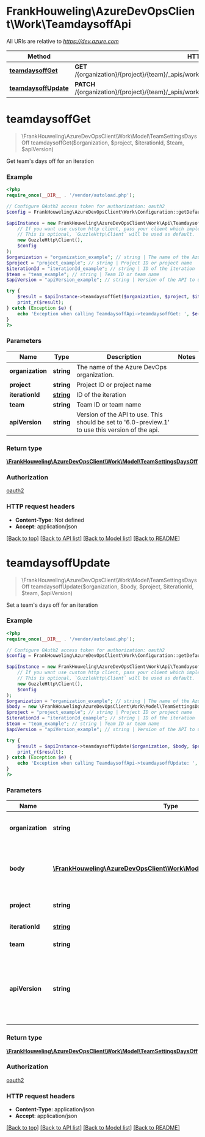 # FrankHouweling\AzureDevOpsClient\Work\TeamdaysoffApi

All URIs are relative to *https://dev.azure.com*

Method | HTTP request | Description
------------- | ------------- | -------------
[**teamdaysoffGet**](TeamdaysoffApi.md#teamdaysoffGet) | **GET** /{organization}/{project}/{team}/_apis/work/teamsettings/iterations/{iterationId}/teamdaysoff | 
[**teamdaysoffUpdate**](TeamdaysoffApi.md#teamdaysoffUpdate) | **PATCH** /{organization}/{project}/{team}/_apis/work/teamsettings/iterations/{iterationId}/teamdaysoff | 


# **teamdaysoffGet**
> \FrankHouweling\AzureDevOpsClient\Work\Model\TeamSettingsDaysOff teamdaysoffGet($organization, $project, $iterationId, $team, $apiVersion)



Get team's days off for an iteration

### Example
```php
<?php
require_once(__DIR__ . '/vendor/autoload.php');

// Configure OAuth2 access token for authorization: oauth2
$config = FrankHouweling\AzureDevOpsClient\Work\Configuration::getDefaultConfiguration()->setAccessToken('YOUR_ACCESS_TOKEN');

$apiInstance = new FrankHouweling\AzureDevOpsClient\Work\Api\TeamdaysoffApi(
    // If you want use custom http client, pass your client which implements `GuzzleHttp\ClientInterface`.
    // This is optional, `GuzzleHttp\Client` will be used as default.
    new GuzzleHttp\Client(),
    $config
);
$organization = "organization_example"; // string | The name of the Azure DevOps organization.
$project = "project_example"; // string | Project ID or project name
$iterationId = "iterationId_example"; // string | ID of the iteration
$team = "team_example"; // string | Team ID or team name
$apiVersion = "apiVersion_example"; // string | Version of the API to use.  This should be set to '6.0-preview.1' to use this version of the api.

try {
    $result = $apiInstance->teamdaysoffGet($organization, $project, $iterationId, $team, $apiVersion);
    print_r($result);
} catch (Exception $e) {
    echo 'Exception when calling TeamdaysoffApi->teamdaysoffGet: ', $e->getMessage(), PHP_EOL;
}
?>
```

### Parameters

Name | Type | Description  | Notes
------------- | ------------- | ------------- | -------------
 **organization** | **string**| The name of the Azure DevOps organization. |
 **project** | **string**| Project ID or project name |
 **iterationId** | [**string**](../Model/.md)| ID of the iteration |
 **team** | **string**| Team ID or team name |
 **apiVersion** | **string**| Version of the API to use.  This should be set to &#39;6.0-preview.1&#39; to use this version of the api. |

### Return type

[**\FrankHouweling\AzureDevOpsClient\Work\Model\TeamSettingsDaysOff**](../Model/TeamSettingsDaysOff.md)

### Authorization

[oauth2](../../README.md#oauth2)

### HTTP request headers

 - **Content-Type**: Not defined
 - **Accept**: application/json

[[Back to top]](#) [[Back to API list]](../../README.md#documentation-for-api-endpoints) [[Back to Model list]](../../README.md#documentation-for-models) [[Back to README]](../../README.md)

# **teamdaysoffUpdate**
> \FrankHouweling\AzureDevOpsClient\Work\Model\TeamSettingsDaysOff teamdaysoffUpdate($organization, $body, $project, $iterationId, $team, $apiVersion)



Set a team's days off for an iteration

### Example
```php
<?php
require_once(__DIR__ . '/vendor/autoload.php');

// Configure OAuth2 access token for authorization: oauth2
$config = FrankHouweling\AzureDevOpsClient\Work\Configuration::getDefaultConfiguration()->setAccessToken('YOUR_ACCESS_TOKEN');

$apiInstance = new FrankHouweling\AzureDevOpsClient\Work\Api\TeamdaysoffApi(
    // If you want use custom http client, pass your client which implements `GuzzleHttp\ClientInterface`.
    // This is optional, `GuzzleHttp\Client` will be used as default.
    new GuzzleHttp\Client(),
    $config
);
$organization = "organization_example"; // string | The name of the Azure DevOps organization.
$body = new \FrankHouweling\AzureDevOpsClient\Work\Model\TeamSettingsDaysOffPatch(); // \FrankHouweling\AzureDevOpsClient\Work\Model\TeamSettingsDaysOffPatch | Team's days off patch containing a list of start and end dates
$project = "project_example"; // string | Project ID or project name
$iterationId = "iterationId_example"; // string | ID of the iteration
$team = "team_example"; // string | Team ID or team name
$apiVersion = "apiVersion_example"; // string | Version of the API to use.  This should be set to '6.0-preview.1' to use this version of the api.

try {
    $result = $apiInstance->teamdaysoffUpdate($organization, $body, $project, $iterationId, $team, $apiVersion);
    print_r($result);
} catch (Exception $e) {
    echo 'Exception when calling TeamdaysoffApi->teamdaysoffUpdate: ', $e->getMessage(), PHP_EOL;
}
?>
```

### Parameters

Name | Type | Description  | Notes
------------- | ------------- | ------------- | -------------
 **organization** | **string**| The name of the Azure DevOps organization. |
 **body** | [**\FrankHouweling\AzureDevOpsClient\Work\Model\TeamSettingsDaysOffPatch**](../Model/TeamSettingsDaysOffPatch.md)| Team&#39;s days off patch containing a list of start and end dates |
 **project** | **string**| Project ID or project name |
 **iterationId** | [**string**](../Model/.md)| ID of the iteration |
 **team** | **string**| Team ID or team name |
 **apiVersion** | **string**| Version of the API to use.  This should be set to &#39;6.0-preview.1&#39; to use this version of the api. |

### Return type

[**\FrankHouweling\AzureDevOpsClient\Work\Model\TeamSettingsDaysOff**](../Model/TeamSettingsDaysOff.md)

### Authorization

[oauth2](../../README.md#oauth2)

### HTTP request headers

 - **Content-Type**: application/json
 - **Accept**: application/json

[[Back to top]](#) [[Back to API list]](../../README.md#documentation-for-api-endpoints) [[Back to Model list]](../../README.md#documentation-for-models) [[Back to README]](../../README.md)


